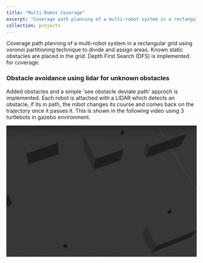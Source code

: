 ```yaml
---
title: "Multi-Robot Coverage"
excerpt: "Coverage path planning of a multi-robot system in a rectangular grid with static known obstacles.<br/><img src='/images/mrcpp.png' width='600'/>"
collection: projects
---
```


Coverage path planning of a multi-robot system in a rectangular grid using voronoi partitioning technique to divide and assign areas. Known static obstacles are placed in the grid. Depth First Search (DFS) is implemented for coverage. 

### Obstacle avoidance using lidar for unknown obstacles

Added obstacles and a simple 'see obstacle deviate path' approch is implemented. Each robot is attached with a LIDAR which detects an obstacle, if its in path, the robot changes its course and comes back on the trajectory once it passes it. This is shown in the following video using 3 turtlebots in gazebo environment.

[<img src="/images/mrcpp2.png">](https://www.youtube.com/watch?v=trwM8ocZuMM "MR-CPP")
